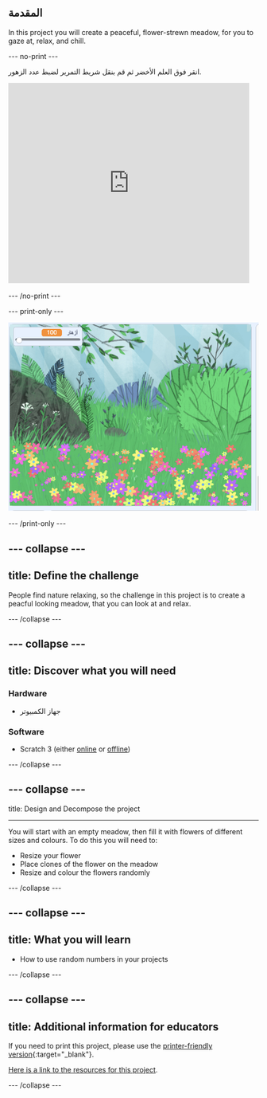 ## المقدمة

In this project you will create a peaceful, flower-strewn meadow, for you to gaze at, relax, and chill.

--- no-print ---

انقر فوق العلم الأخضر ثم قم بنقل شريط التمرير لضبط عدد الزهور.

<div>
<iframe src="https://scratch.mit.edu/projects/392040712/embed" allowtransparency="true" width="485" height="402" frameborder="0" scrolling="no" allowfullscreen></iframe>
</div>

--- /no-print ---

--- print-only ---

![المشروع كامل](images/banner.png)

--- /print-only ---

--- collapse ---
---
title: Define the challenge
---

People find nature relaxing, so the challenge in this project is to create a peacful looking meadow, that you can look at and relax.

--- /collapse ---

--- collapse ---
---
title: Discover what you will need
---

### Hardware

- جهاز الكمبيوتر

### Software

+ Scratch 3 (either [online](https://rpf.io/scratchon) or [offline](https://rpf.io/scratchoff))

--- /collapse ---

--- collapse ---
---

title: Design and Decompose the project

---

You will start with an empty meadow, then fill it with flowers of different sizes and colours. To do this you will need to:
- Resize your flower
- Place clones of the flower on the meadow
- Resize and colour the flowers randomly

--- /collapse ---

--- collapse ---
---
title: What you will learn
---

- How to use random numbers in your projects

--- /collapse ---

--- collapse ---
---
title: Additional information for educators
---

If you need to print this project, please use the [printer-friendly version](https://projects.raspberrypi.org/en/projects/mindful-meadow/print){:target="_blank"}.

[Here is a link to the resources for this project](https://rpf.io/p/en/mindful-meadow-get).

--- /collapse ---
